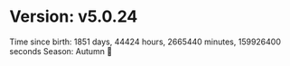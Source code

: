 # Version: v5.0.24
Time since birth: 1851 days, 44424 hours, 2665440 minutes, 159926400 seconds
Season: Autumn 🍁
